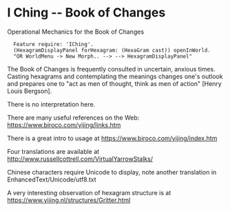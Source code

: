 # I Ching -- Book of Changes
Operational Mechanics for the Book of Changes

````smalltalk
  Feature require: 'IChing'.
  (HexagramDisplayPanel forHexagram: (HexaGram cast)) openInWorld.
  "OR WorldMenu -> New Morph.. --> --> HexagramDisplayPanel"
````

The Book of Changes is frequently consulted in uncertain, anxious times.
Casting hexagrams and contemplating the meanings changes one's outlook
and prepares one to "act as men of thought, think as men of action" [Henry Louis Bergson].

There is no interpretation here.

There are many useful references on the Web:
  https://www.biroco.com/yijing/links.htm

There is a great intro to usage at
  https://www.biroco.com/yijing/index.htm

Four translations are available at
  http://www.russellcottrell.com/VirtualYarrowStalks/

Chinese characters require Unicode to display, note another translation in
   EnhancedText/Unicode/utf8.txt

A very interesting observation of hexagram structure is at
  https://www.yijing.nl/structures/Gritter.html   

